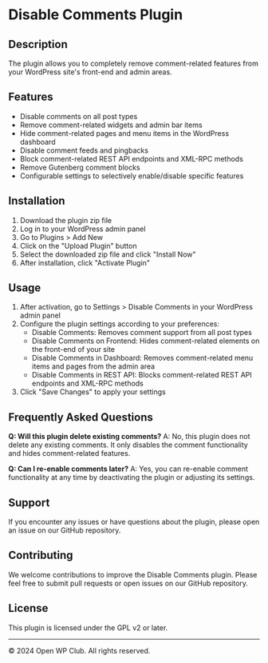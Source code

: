 # Disable Comments Plugin

## Description

The plugin allows you to completely remove comment-related features from your WordPress site's front-end and admin areas.

## Features

- Disable comments on all post types
- Remove comment-related widgets and admin bar items
- Hide comment-related pages and menu items in the WordPress dashboard
- Disable comment feeds and pingbacks
- Block comment-related REST API endpoints and XML-RPC methods
- Remove Gutenberg comment blocks
- Configurable settings to selectively enable/disable specific features

## Installation

1. Download the plugin zip file
2. Log in to your WordPress admin panel
3. Go to Plugins > Add New
4. Click on the "Upload Plugin" button
5. Select the downloaded zip file and click "Install Now"
6. After installation, click "Activate Plugin"

## Usage

1. After activation, go to Settings > Disable Comments in your WordPress admin panel
2. Configure the plugin settings according to your preferences:
   - Disable Comments: Removes comment support from all post types
   - Disable Comments on Frontend: Hides comment-related elements on the front-end of your site
   - Disable Comments in Dashboard: Removes comment-related menu items and pages from the admin area
   - Disable Comments in REST API: Blocks comment-related REST API endpoints and XML-RPC methods
3. Click "Save Changes" to apply your settings

## Frequently Asked Questions

**Q: Will this plugin delete existing comments?**
A: No, this plugin does not delete any existing comments. It only disables the comment functionality and hides comment-related features.

**Q: Can I re-enable comments later?**
A: Yes, you can re-enable comment functionality at any time by deactivating the plugin or adjusting its settings.

## Support

If you encounter any issues or have questions about the plugin, please open an issue on our GitHub repository.

## Contributing

We welcome contributions to improve the Disable Comments plugin. Please feel free to submit pull requests or open issues on our GitHub repository.

## License

This plugin is licensed under the GPL v2 or later.

---

&copy; 2024 Open WP Club. All rights reserved.
